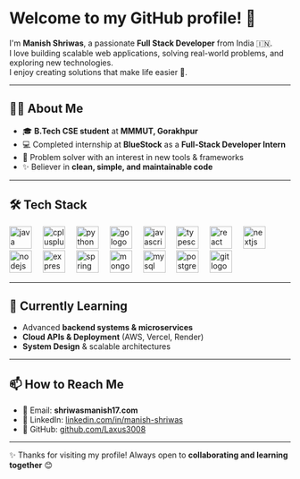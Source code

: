 # Welcome to my GitHub profile! 👋  

I'm **Manish Shriwas**, a passionate **Full Stack Developer** from India 🇮🇳.  
I love building scalable web applications, solving real-world problems, and exploring new technologies.  
I enjoy creating solutions that make life easier 🚀.  

---

## 👨‍💻 About Me  
- 🎓 **B.Tech CSE student** at **MMMUT, Gorakhpur**  
- 💻 Completed internship at **BlueStock** as a **Full-Stack Developer Intern**  
- 🧩 Problem solver with an interest in new tools & frameworks  
- ✨ Believer in **clean, simple, and maintainable code**  

---

## 🛠️ Tech Stack  

<div align="left">
  <img src="https://cdn.jsdelivr.net/gh/devicons/devicon/icons/java/java-original.svg" height="40" alt="java logo" />
  <img width="12" />
  <img src="https://cdn.jsdelivr.net/gh/devicons/devicon/icons/cplusplus/cplusplus-original.svg" height="40" alt="cplusplus logo" />
  <img width="12" />
  <img src="https://cdn.jsdelivr.net/gh/devicons/devicon/icons/python/python-original.svg" height="40" alt="python logo" />
  <img width="12" />
  <img src="https://cdn.jsdelivr.net/gh/devicons/devicon/icons/go/go-original.svg" height="40" alt="go logo" />
  <img width="12" />
  <img src="https://cdn.jsdelivr.net/gh/devicons/devicon/icons/javascript/javascript-original.svg" height="40" alt="javascript logo" />
  <img width="12" />
  <img src="https://cdn.jsdelivr.net/gh/devicons/devicon/icons/typescript/typescript-original.svg" height="40" alt="typescript logo" />
  <img width="12" />
  <img src="https://cdn.jsdelivr.net/gh/devicons/devicon/icons/react/react-original.svg" height="40" alt="react logo" />
  <img width="12" />
  <img src="https://cdn.jsdelivr.net/gh/devicons/devicon/icons/nextjs/nextjs-original.svg" height="40" alt="nextjs logo" />
  <img width="12" />
  <img src="https://cdn.jsdelivr.net/gh/devicons/devicon/icons/nodejs/nodejs-original.svg" height="40" alt="nodejs logo" />
  <img width="12" />
  <img src="https://cdn.jsdelivr.net/gh/devicons/devicon/icons/express/express-original.svg" height="40" alt="express logo" />
  <img width="12" />
  <img src="https://cdn.jsdelivr.net/gh/devicons/devicon/icons/spring/spring-original.svg" height="40" alt="spring boot logo" />
  <img width="12" />
  <img src="https://cdn.jsdelivr.net/gh/devicons/devicon/icons/mongodb/mongodb-original.svg" height="40" alt="mongodb logo" />
  <img width="12" />
  <img src="https://cdn.jsdelivr.net/gh/devicons/devicon/icons/mysql/mysql-original.svg" height="40" alt="mysql logo" />
  <img width="12" />
  <img src="https://cdn.jsdelivr.net/gh/devicons/devicon/icons/postgresql/postgresql-original.svg" height="40" alt="postgresql logo" />
  <img width="12" />
  <img src="https://cdn.jsdelivr.net/gh/devicons/devicon/icons/git/git-original.svg" height="40" alt="git logo" />
</div>

---

## 🌱 Currently Learning  
- Advanced **backend systems & microservices**  
- **Cloud APIs & Deployment** (AWS, Vercel, Render)  
- **System Design** & scalable architectures  

---

## 📫 How to Reach Me  
- 📧 Email: **shriwasmanish17.com**  
- 💼 LinkedIn: [linkedin.com/in/manish-shriwas]([https://www.linkedin.com/in/manish-shriwas](https://www.linkedin.com/in/manishshriwas/))  
- 🐙 GitHub: [github.com/Laxus3008](https://github.com/Manishshriwas)  

---

✨ Thanks for visiting my profile! Always open to **collaborating and learning together** 😊  
